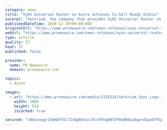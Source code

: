 ```yaml
---
category: news
title: "VyOS Universal Router on Azure achieves Co-Sell Ready Status"
excerpt: "Sentrium, the company that provides VyOS Universal Router on public clouds and support services, today announced it achieved \"co-sell"
publishedDateTime: 2020-12-30T09:00:00Z
originalUrl: "https://www.prnewswire.com/news-releases/vyos-universal-router-on-azure-achieves-co-sell-ready-status-301199049.html"
webUrl: "https://www.prnewswire.com/news-releases/vyos-universal-router-on-azure-achieves-co-sell-ready-status-301199049.html"
type: article
quality: 37
heat: 37
published: false

provider:
  name: PR Newswire
  domain: prnewswire.com

topics:
  - Azure

images:
  - url: "https://mma.prnewswire.com/media/1135214/Sentrium_Vyos_Logo.jpg?p=facebook"
    width: 1000
    height: 524
    isCached: true

secured: "cN4osnwgr15dmAF5SC7IsOgNGtpcuYCxFFhgONlDP9uBR6Gy8ga+AIpx8fFGpLFRqpZtlxb0K2PsUHGKtmIs7KXZ/Q0YtcixMS2HMgY6palGf4rg+04vT68zMXlS/F0M0/11Lc6v9J+sYAZGeVqMQOjSX4rmg/of4eOtSBzt3v/uoG0cQjM/VZDSg4Pe9VVS8tqr/4ha/PD8bx9JaiO4m6ropuZ8qODYmExk957zR/g6zr7e4auojbOoAqkqxanT4HOnKNOwPQ0ui6ZzFxuUAtS5xXeGheXsfk5SgOMcECrDCDYkauB+7P4o03lhc76jrYxmqja12f/vp7PCU2vGyCqOKrQTo2VfkygP1kWvyuo=;ceUdRxsJ9xG0M5KU54BtTw=="
---
```


